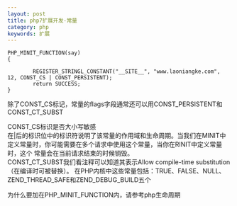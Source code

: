 ```yaml
---
layout: post
title: php7扩展开发-常量
category: php
keywords: 扩展
---
```


```
PHP_MINIT_FUNCTION(say)
{

		REGISTER_STRINGL_CONSTANT("__SITE__", "www.laoniangke.com", 12, CONST_CS | CONST_PERSISTENT);
        return SUCCESS;
}
```
除了CONST_CS标记，常量的flags字段通常还可以用CONST_PERSISTENT和CONST_CT_SUBST  

CONST_CS标识是否大小写敏感  
在|后的标识位中的标识符说明了该常量的作用域和生命周期。当我们在MINIT中定义常量时，你可能需要在多个请求中使用这个常量，当你在RINIT中定义常量时，这个 常量会在当前请求结束的时候销毁。  
CONST_CT_SUBST我们看注释可以知道其表示Allow compile-time substitution（在编译时可被替换）。 在PHP内核中这些常量包括：TRUE、FALSE、NULL、ZEND_THREAD_SAFE和ZEND_DEBUG_BUILD五个  

为什么要加在PHP_MINIT_FUNCTION内，请参考php生命周期


